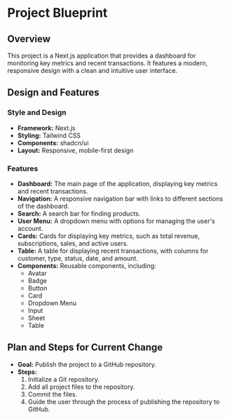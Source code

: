 # Project Blueprint

## Overview

This project is a Next.js application that provides a dashboard for monitoring key metrics and recent transactions. It features a modern, responsive design with a clean and intuitive user interface.

## Design and Features

### Style and Design

*   **Framework:** Next.js
*   **Styling:** Tailwind CSS
*   **Components:** shadcn/ui
*   **Layout:** Responsive, mobile-first design

### Features

*   **Dashboard:** The main page of the application, displaying key metrics and recent transactions.
*   **Navigation:** A responsive navigation bar with links to different sections of the dashboard.
*   **Search:** A search bar for finding products.
*   **User Menu:** A dropdown menu with options for managing the user's account.
*   **Cards:** Cards for displaying key metrics, such as total revenue, subscriptions, sales, and active users.
*   **Table:** A table for displaying recent transactions, with columns for customer, type, status, date, and amount.
*   **Components:** Reusable components, including:
    *   Avatar
    *   Badge
    *   Button
    *   Card
    *   Dropdown Menu
    *   Input
    *   Sheet
    *   Table

## Plan and Steps for Current Change

*   **Goal:** Publish the project to a GitHub repository.
*   **Steps:**
    1.  Initialize a Git repository.
    2.  Add all project files to the repository.
    3.  Commit the files.
    4.  Guide the user through the process of publishing the repository to GitHub.
